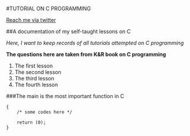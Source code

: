 #TUTORIAL ON C PROGRAMMING

[Reach me via twitter](https://www.twitter.com/taofeekajibade)

##A documentation of my self-taught lessons on C


*Here, I want to keep records of all tutorials attempted on C programming*

**The questions here are taken from K&R book on C programming**

1. The first lesson
2. The second lesson
3. The third lesson
4. The fourth lesson


###The main is the most important function in C

```int main(void)
{
	/* some codes here */

	return (0);
} 
